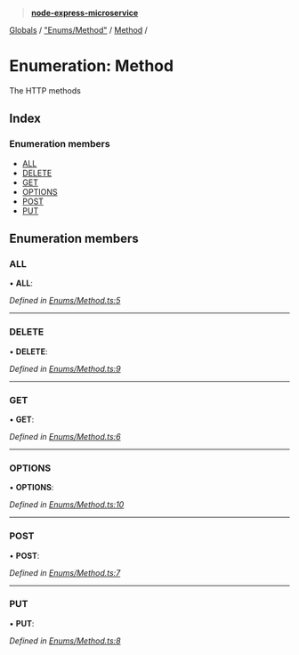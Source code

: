> **[node-express-microservice](../README.md)**

[Globals](../globals.md) / ["Enums/Method"](../modules/_enums_method_.md) / [Method](_enums_method_.method.md) /

# Enumeration: Method

The HTTP methods

## Index

### Enumeration members

* [ALL](_enums_method_.method.md#all)
* [DELETE](_enums_method_.method.md#delete)
* [GET](_enums_method_.method.md#get)
* [OPTIONS](_enums_method_.method.md#options)
* [POST](_enums_method_.method.md#post)
* [PUT](_enums_method_.method.md#put)

## Enumeration members

###  ALL

• **ALL**:

*Defined in [Enums/Method.ts:5](https://github.com/lukebellamy053/express-microservice/blob/3c4f8e9/src/Enums/Method.ts#L5)*

___

###  DELETE

• **DELETE**:

*Defined in [Enums/Method.ts:9](https://github.com/lukebellamy053/express-microservice/blob/3c4f8e9/src/Enums/Method.ts#L9)*

___

###  GET

• **GET**:

*Defined in [Enums/Method.ts:6](https://github.com/lukebellamy053/express-microservice/blob/3c4f8e9/src/Enums/Method.ts#L6)*

___

###  OPTIONS

• **OPTIONS**:

*Defined in [Enums/Method.ts:10](https://github.com/lukebellamy053/express-microservice/blob/3c4f8e9/src/Enums/Method.ts#L10)*

___

###  POST

• **POST**:

*Defined in [Enums/Method.ts:7](https://github.com/lukebellamy053/express-microservice/blob/3c4f8e9/src/Enums/Method.ts#L7)*

___

###  PUT

• **PUT**:

*Defined in [Enums/Method.ts:8](https://github.com/lukebellamy053/express-microservice/blob/3c4f8e9/src/Enums/Method.ts#L8)*